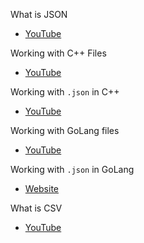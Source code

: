 What is JSON
- [YouTube](https://youtu.be/94fHz4w65PY?si=yNxQTw7eOqCkdibt)

Working with C++ Files
- [YouTube]()

Working with `.json` in C++
- [YouTube](https://youtu.be/1pUVp9zH_Nw?si=HKqyXjHKbwZiRXvz)

Working with GoLang files
- [YouTube](https://youtu.be/nnYba0RrWkU?si=1PLVxKMBoWE8CguG)

Working with `.json` in GoLang
- [Website](https://gobyexample.com/json)

What is CSV
- [YouTube](https://youtu.be/TaKgLa8Xk_U?si=lJhWdlD7VbkYrPvY)

